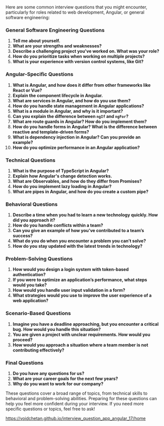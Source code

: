 Here are some common interview questions that you might encounter, particularly for roles related to web development, Angular, or general software engineering:

### General Software Engineering Questions

1. **Tell me about yourself.**
2. **What are your strengths and weaknesses?**
3. **Describe a challenging project you've worked on. What was your role?**
4. **How do you prioritize tasks when working on multiple projects?**
5. **What is your experience with version control systems, like Git?**

### Angular-Specific Questions

1. **What is Angular, and how does it differ from other frameworks like React or Vue?**
2. **Explain the component lifecycle in Angular.**
3. **What are services in Angular, and how do you use them?**
4. **How do you handle state management in Angular applications?**
5. **What is a module in Angular, and why is it important?**
6. **Can you explain the difference between `ngIf` and `ngFor`?**
7. **What are route guards in Angular? How do you implement them?**
8. **How do you handle forms in Angular? What is the difference between reactive and template-driven forms?**
9. **What is dependency injection in Angular? Can you provide an example?**
10. **How do you optimize performance in an Angular application?**

### Technical Questions

1. **What is the purpose of TypeScript in Angular?**
2. **Explain how Angular's change detection works.**
3. **What are Observables, and how do they differ from Promises?**
4. **How do you implement lazy loading in Angular?**
5. **What are pipes in Angular, and how do you create a custom pipe?**

### Behavioral Questions

1. **Describe a time when you had to learn a new technology quickly. How did you approach it?**
2. **How do you handle conflicts within a team?**
3. **Can you give an example of how you’ve contributed to a team’s success?**
4. **What do you do when you encounter a problem you can’t solve?**
5. **How do you stay updated with the latest trends in technology?**

### Problem-Solving Questions

1. **How would you design a login system with token-based authentication?**
2. **If you were to optimize an application’s performance, what steps would you take?**
3. **How would you handle user input validation in a form?**
4. **What strategies would you use to improve the user experience of a web application?**

### Scenario-Based Questions

1. **Imagine you have a deadline approaching, but you encounter a critical bug. How would you handle this situation?**
2. **You are given a project with unclear requirements. How would you proceed?**
3. **How would you approach a situation where a team member is not contributing effectively?**

### Final Questions

1. **Do you have any questions for us?**
2. **What are your career goals for the next few years?**
3. **Why do you want to work for our company?**

These questions cover a broad range of topics, from technical skills to behavioral and problem-solving abilities. Preparing for these questions can help you feel more confident during your interview. If you need more specific questions or topics, feel free to ask!

https://voidchetan.github.io/interview_question_app_angular_17/home

